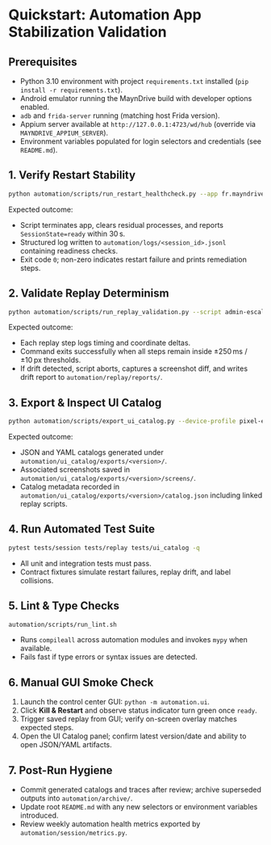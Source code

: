 # Quickstart: Automation App Stabilization Validation

## Prerequisites
- Python 3.10 environment with project `requirements.txt` installed (`pip install -r requirements.txt`).
- Android emulator running the MaynDrive build with developer options enabled.
- `adb` and `frida-server` running (matching host Frida version).
- Appium server available at `http://127.0.0.1:4723/wd/hub` (override via `MAYNDRIVE_APPIUM_SERVER`).
- Environment variables populated for login selectors and credentials (see `README.md`).

## 1. Verify Restart Stability
```bash
python automation/scripts/run_restart_healthcheck.py --app fr.mayndrive.app --timeout 30
```
Expected outcome:
- Script terminates app, clears residual processes, and reports `SessionState=ready` within 30 s.
- Structured log written to `automation/logs/<session_id>.jsonl` containing readiness checks.
- Exit code `0`; non-zero indicates restart failure and prints remediation steps.

## 2. Validate Replay Determinism
```bash
python automation/scripts/run_replay_validation.py --script admin-escalation-happy-path --max-drift-ms 250
```
Expected outcome:
- Each replay step logs timing and coordinate deltas.
- Command exits successfully when all steps remain inside ±250 ms / ±10 px thresholds.
- If drift detected, script aborts, captures a screenshot diff, and writes drift report to `automation/replay/reports/`.

## 3. Export & Inspect UI Catalog
```bash
python automation/scripts/export_ui_catalog.py --device-profile pixel-emulator --out automation/ui_catalog/exports
```
Expected outcome:
- JSON and YAML catalogs generated under `automation/ui_catalog/exports/<version>/`.
- Associated screenshots saved in `automation/ui_catalog/exports/<version>/screens/`.
- Catalog metadata recorded in `automation/ui_catalog/exports/<version>/catalog.json` including linked replay scripts.

## 4. Run Automated Test Suite
```bash
pytest tests/session tests/replay tests/ui_catalog -q
```
- All unit and integration tests must pass.
- Contract fixtures simulate restart failures, replay drift, and label collisions.

## 5. Lint & Type Checks
```bash
automation/scripts/run_lint.sh
```
- Runs `compileall` across automation modules and invokes `mypy` when available.
- Fails fast if type errors or syntax issues are detected.

## 6. Manual GUI Smoke Check
1. Launch the control center GUI: `python -m automation.ui`.
2. Click **Kill & Restart** and observe status indicator turn green once `ready`.
3. Trigger saved replay from GUI; verify on-screen overlay matches expected steps.
4. Open the UI Catalog panel; confirm latest version/date and ability to open JSON/YAML artifacts.

## 7. Post-Run Hygiene
- Commit generated catalogs and traces after review; archive superseded outputs into `automation/archive/`.
- Update root `README.md` with any new selectors or environment variables introduced.
- Review weekly automation health metrics exported by `automation/session/metrics.py`.
